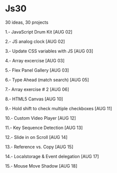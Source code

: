# Js30

30 ideas, 30 projects

1.- JavaScript Drum Kit [AUG 02]

2.- JS analog clock [AUG 02]

3.- Update CSS variables with JS [AUG 03]

4.- Array excercise [AUG 03]

5.- Flex Panel Gallery [AUG 03]

6.- Type Ahead (match search) [AUG 05]

7.- Array exercise # 2 [AUG 06]

8.- HTML5 Canvas [AUG 10]

9.- Hold shift to check multiple checkboxes [AUG 11]

10.- Custom Video Player [AUG 12]

11.- Key Sequence Detection [AUG 13]

12.- Slide in on Scroll [AUG 14]

13.- Reference vs. Copy [AUG 15]

14.- Localstorage & Event delegation [AUG 17]

15.- Mouse Move Shadow [AUG 18]
